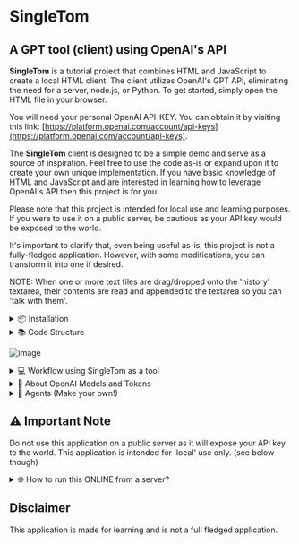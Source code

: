 # SingleTom
## A GPT tool (client) using OpenAI's API

**SingleTom** is a tutorial project that combines HTML and JavaScript to create a local HTML client. The client utilizes OpenAI's GPT API, eliminating the need for a server, node.js, or Python. To get started, simply open the HTML file in your browser.

You will need your personal OpenAI API-KEY. You can obtain it by visiting this link: [https://platform.openai.com/account/api-keys](https://platform.openai.com/account/api-keys).

The **SingleTom** client is designed to be a simple demo and serve as a source of inspiration. Feel free to use the code as-is or expand upon it to create your own unique implementation. If you have basic knowledge of HTML and JavaScript and are interested in learning how to leverage OpenAI's API then this project is for you.

Please note that this project is intended for local use and learning purposes. If you were to use it on a public server, be cautious as your API key would be exposed to the world.

It's important to clarify that, even being useful as-is, this project is not a fully-fledged application. However, with some modifications, you can transform it into one if desired.

NOTE: When one or more text files are drag/dropped onto the 'history' textarea, their contents are read and appended to the textarea so you can 'talk with them'.

<details>
  <summary>📦 Installation</summary>
  
  1. Press the green "Code" button on the project page and choose "Download ZIP" or [download here](https://github.com/Slamsneider/SingleTom/archive/refs/heads/main.zip).
  2. Once downloaded, unzip the `html` folder to your desired location.
  3. **RENAME** `apikeys.js.RENAME_AND_ADD_API_KEY` to `apikeys.js` and open the file in a text editor.
  4. Replace `YOUR_OPENAI_API_KEY_HERE` with your OpenAI API key.
  5. Save the changes made in the `apikeys.js` file.
  6. Now, open the `index.html` file in your browser to start using the application.

  NOTE: Do **NOT** rename or add your api key to the `apicall.php.RENAME_AND_ADD_API_KEY` file unless you (optional) intend to run the application ONLINE from a PHP server. (see below)
</details>

<details>
  <summary>📚 Code Structure</summary>
  
  - `index.html`: Main HTML file for the application.
  - `apikeys.js`: Contains the API key for OpenAI's API. (Never upload this file anywhere)
  - `models.js`: OpenAI Models.
  - `agents.js`: System-prompt definitions aka "custom instructions". (make/add your own)
  - `functions.js`: Main functionality of the application.
  - `dropTextFile.js`: Functionality for drag and drop text files to the history.
  - `styles.css`: CSS styles for the application.
  - `jquery_3_5_1.min.js`: jQuery library. ([from here](https://ajax.googleapis.com/ajax/libs/jquery/3.5.1/jquery.min.js))
</details>

![image](https://github.com/Slamsneider/SingleTom/assets/192285/de041073-33a1-4603-a5c3-c39e3f20658e)

<details>
  <summary>💻 Workflow using SingleTom as a tool</summary>
  
  You do not need to supply all documents when working with text/code, normally you would only have the essential parts in history (memory) or in your prompt.

  But if need be then it handles multiple documents and can work with them.
  
  Just type a user prompt and press the "SEND" button.

  Here an example where I threw (drag/drop) all **SingleTom**'s scripts in history and asked a question. I added all the 7 scripts just for good measure (not the jquery library though):

  ![image](https://github.com/Slamsneider/SingleTom/assets/192285/129ce56a-48be-4a0f-a452-23e882bde7d6)

  This example is only to somehow illustrate the flexibillity of this workflow. Also note the tokenuse where `gpt-3.5-turbo-16k` is a life saver.

  TIPS:
  * The implemented system-prompts aka _Custom instructions_ (agents) are just simple examples, use your (system-) prompt engineering skills to make your own, better agents.
  * Test new agents by simply editing the text in the system-prompt textarea and when you have a good one, copy it and then add it as a new agent in the `agents.js` file.
  * If you do not "ADD TO HISTORY", eg. if you don't need the answer in further communication, then you save tokens down the line.
  * Remember to "ADD TO HISTORY" if you need the answer in further communication.
  * If you need to have a lot of text in history, then use `gpt-3.5-turbo-16k` as it has 16k tokens available for each request.
  * Treat the HISTORY as a scratchpad (literally), it's not a freakin' chatbot.
  * There is no right or wrong way to do it, just do it your way.
  * If you get an error because there was not enough tokens available then if you have access to a model with more tokens use that and try again. Or delete some stuff in HISTORY and try again.
  * Remember you can have multiple browser windows (_sessions_) open at the same time.
</details>

<details>
  <summary>🧠 About OpenAI Models and Tokens</summary>
  
  Each model have a different total tokens available for the inference (request). One token is approximately 4 characters.

  As example then `gpt-3.5-turbo` has 4096 tokens available for each request.

  When sending a request, the token count consists of the following components:

  - System prompt
  - Conversation history
  - User prompt
  - `max_tokens` parameter (optional and will default to max available tokens if not set)

  The sum of these components, must be less than the total tokens available for the model, or else an error will occur.
  ### max_tokens (parameter)
  The `max_tokens` parameter determines how many tokens should be reserved for the response. If set to AUTO (default) it will reserve the maximum available tokens for the model. Note: You only pay for the actual tokens used and not by how many is reserved for the output.

  ### finish_reason (output)
  The `finish_reason` indicates the reason why the response ended. It can be either "stop" or "length". "stop" means that the response had a 'normal' run, while "length" indicates that the response reached the token limit and is incomplete. If so, then pick a model having more tokens, make sure 'max' is 'auto' and/or delete some stuff in history, and then try again.

  ### temperature (parameter)
  The temperature parameter controls the randomness of the response. Lower values will result in more predictable responses, while higher values will result in more surprising responses (hallucinations).
</details>

<details><summary>🤖 Agents (Make your own!)</summary>

There is 4 example system-prompts aka _Custom instructions_ for inspiration (See agents.js). - You are encouraged to make your own. System-prompt engineering is not the scope of this tutorial project.

- **SingleTom**: A simple agent
- **Pirate**: A pirate by the name of Dorothy
- **Marvin**: The Paranoid Android from The Hitchhiker's Guide to the Galaxy
- **Children Books**: Prompt desired reader age, number of pages, and theme to make a children book
</details>

## ⚠️ Important Note
  
  Do not use this application on a public server as it will expose your API key to the world. This application is intended for 'local' use only. (see below though)

<details>
  <summary>🌐 How to run this ONLINE from a server?</summary>
  
  * php
  * python
  * node.js
  * whatever...

  **I repeat that this tutorial project is aimed at local use only and ONLINE deployment is not in the scope of the project.**

  But anyhows, the important thing is to not expose your API key to the world. So instead you make an api call to your server that in turn can do the OpenAI API calls for you while not exposing the API key to the user.

  ### Example using PHP
  This ad hoc example implementation is using a PHP server, but you can (change the scripts and) use whatever server you want.

  If **SingleTom** can not find the variable `openai_apikey` from the `apikeys.js` file, then it will use `apicall.php` to do the API calls instead. (Intended functionality)

  Calling OpenAI locally (directly from your browser client) is faster and less prone to errors, but the client then would expose your API key. So instead you make an api call to your server that can do the OpenAI API calls for you without compromising your API key.

  **CLIENT --> SERVER --> OPENAI --> SERVER --> CLIENT**

  You can easily convert the api call in `apicall.php` to a Python script or Node.js script and serve the OpenAI api call from that environment instead. Maybe even ask SingleTom to help with that. Atm. the only thing that needs a server request is the API calls to obfuscate your API key from online predators.

  So to run this ONLINE on a PHP server, then you need to do the following:
  * RENAME `apicall.php.RENAME_AND_ADD_API_KEY` to `apicall.php` and open the file in a text editor.
  * Add your API key to the `apicall.php` file and save it.
  * Upload all files **EXCEPT `apikeys.js`**  from the `html` folder to your PHP server.
  * Navigate to the index.html on the server and you are good to go.

  Then when the online HTML client can not find the `openai_apikey` variable from `apikeys.js`, it will use `apicall.php` to do the API CALLs instead. (Intended functionality)

  The reason for this implementation is that the SingleTon client is intended for local use only. But you occasionally want to share your extended and improved version with someone, and then you can just upload it to a server and it will work. IMPORTANT: Do not upload the `apikeys.js` file!

  Whatever you do, then do not expose your API key to the world.
</details>

## Disclaimer  
  This application is made for learning and is not a full fledged application.
  
